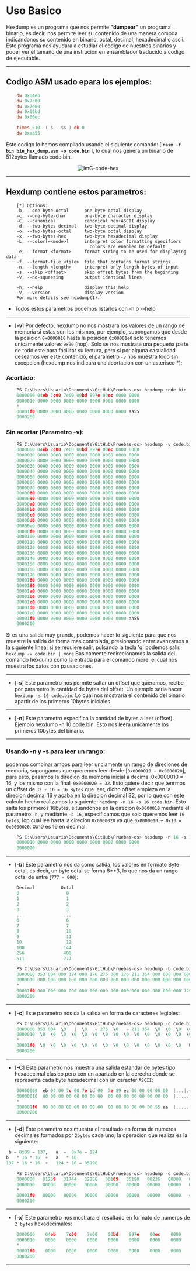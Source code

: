 # Uso Basico

Hexdump es un programa que nos permite __"dumpear"__ un programa binario, es decir, nos permite leer su contenido de una manera comoda indicandonos su contenido en binario, octal, decimal, hexadecimal o ascii. Este programa nos ayudara a estudiar el codigo de nuestros binarios y poder ver el tamaño de una instrucion en ensamblador traducido a codigo de ejecutable.

----
## Codigo ASM usado epara los ejemplos:

```nasm
    dw 0x04eb
    dw 0x7c00
    dw 0x7e00
    dw 0x00bd 
    dw 0x00ec

    times 510 -( $ - $$ ) db 0
    dw 0xaa55
```

Este codigo lo hemos compilado usando el siguiente comando: [ __`nasm -f bin bin_hex_dump.asm -o code.bin`__ ], lo cual nos genera un binario de 512bytes llamado code.bin.

<div style="margin-left: auto;
           margin-right: auto;
           text-align: center">

![ImG-code-hex](./../Imagenes/code-hex-bin_hex_dump_asm.png)
</div>


----
## Hexdump contiene estos parametros:

```batch
    [*] Options:
    -b, --one-byte-octal      one-byte octal display
    -c, --one-byte-char       one-byte character display
    -C, --canonical           canonical hex+ASCII display
    -d, --two-bytes-decimal   two-byte decimal display
    -o, --two-bytes-octal     two-byte octal display
    -x, --two-bytes-hex       two-byte hexadecimal display
    -L, --color[=<mode>]      interpret color formatting specifiers
                                colors are enabled by default
    -e, --format <format>     format string to be used for displaying data
    -f, --format-file <file>  file that contains format strings
    -n, --length <length>     interpret only length bytes of input
    -s, --skip <offset>       skip offset bytes from the beginning
    -v, --no-squeezing        output identical lines

    -h, --help                display this help
    -V, --version             display version
    For more details see hexdump(1).
```

- Todos estos parametros podemos listarlos con -h o --help
----
- [__-v__] Por defecto, hexdump no nos mostrara los valores de un rango de memoria si estas son los mismos, por ejemplo, supongamos que desde la posicion `0x0000010` hasta la posicion `0x00001e0` solo tenemos unicamente valores `0x00` (nop). Solo se nos mostrata una pequeña parte de todo este para facilitar su lectura, pero si por alguna casualidad deseamos ver este contenido, el parametro `-v` nos muestra todo sin excepcion (hexdump nos indicara una acortacion con un asterisco *):

### Acortado:


```C
    PS C:\Users\Usuario\Documents\GitHub\Pruebas-os> hexdump code.bin
    0000000 04eb 7c00 7e00 00bd 897e 00ec 0000 0000
    0000010 0000 0000 0000 0000 0000 0000 0000 0000
    *
    00001f0 0000 0000 0000 0000 0000 0000 0000 aa55
    0000200
```

### Sin acortar (Parametro -v):

```C
    PS C:\Users\Usuario\Documents\GitHub\Pruebas-os> hexdump -v code.bin
    0000000 04eb 7c00 7e00 00bd 897e 00ec 0000 0000
    0000010 0000 0000 0000 0000 0000 0000 0000 0000
    0000020 0000 0000 0000 0000 0000 0000 0000 0000
    0000030 0000 0000 0000 0000 0000 0000 0000 0000
    0000040 0000 0000 0000 0000 0000 0000 0000 0000
    0000050 0000 0000 0000 0000 0000 0000 0000 0000
    0000060 0000 0000 0000 0000 0000 0000 0000 0000
    0000070 0000 0000 0000 0000 0000 0000 0000 0000
    0000080 0000 0000 0000 0000 0000 0000 0000 0000
    0000090 0000 0000 0000 0000 0000 0000 0000 0000
    00000a0 0000 0000 0000 0000 0000 0000 0000 0000
    00000b0 0000 0000 0000 0000 0000 0000 0000 0000
    00000c0 0000 0000 0000 0000 0000 0000 0000 0000
    00000d0 0000 0000 0000 0000 0000 0000 0000 0000
    00000e0 0000 0000 0000 0000 0000 0000 0000 0000
    00000f0 0000 0000 0000 0000 0000 0000 0000 0000
    0000100 0000 0000 0000 0000 0000 0000 0000 0000
    0000110 0000 0000 0000 0000 0000 0000 0000 0000
    0000120 0000 0000 0000 0000 0000 0000 0000 0000
    0000130 0000 0000 0000 0000 0000 0000 0000 0000
    0000140 0000 0000 0000 0000 0000 0000 0000 0000
    0000150 0000 0000 0000 0000 0000 0000 0000 0000
    0000160 0000 0000 0000 0000 0000 0000 0000 0000
    0000170 0000 0000 0000 0000 0000 0000 0000 0000
    0000180 0000 0000 0000 0000 0000 0000 0000 0000
    0000190 0000 0000 0000 0000 0000 0000 0000 0000
    00001a0 0000 0000 0000 0000 0000 0000 0000 0000
    00001b0 0000 0000 0000 0000 0000 0000 0000 0000
    00001c0 0000 0000 0000 0000 0000 0000 0000 0000
    00001d0 0000 0000 0000 0000 0000 0000 0000 0000
    00001e0 0000 0000 0000 0000 0000 0000 0000 0000
    00001f0 0000 0000 0000 0000 0000 0000 0000 aa55
    0000200
```

Si es una salida muy grande, podemos hacer lo siguiente para que nos muestre la salida de forma mas controlada, presionando enter avanzamos a la siguiente linea, si se requiere salir, pulsando la tecla 'q' podemos salir.
`hexdump -v code.bin | more`
Basicamente redirecionamos la salida del comando hexdump como la entrada para el comando more, el cual nos muestra los datos con pausaciones.

----
- [__-s__] Este parametro nos permite saltar un offset  que queramos, recibe por parametro la cantidad de bytes del offset. Un ejemplo seria hacer `hexdump -s 10 code.bin`. Lo cual nos mostraria el contenido del binario apartir de los primeros 10bytes iniciales.
----
- [__-n__] Este parametro especifica la cantidad de bytes a leer (offset). Ejemplo hexdump -n 10 code.bin. Esto nos leera unicamente los primeros 10bytes del binario.
----

### Usando -n y -s para leer un rango: 
podemos combinar ambos para leer unciamente un rango de direciones de memoria, supongamos que queremos leer desde [`0x0000010 - 0x0000020`], para esto, pasamos la direcion de memoria inicial a decimal 0x0000010 = 16, y los mismo con la final, `0x0000020 = 32`. Esto quiere decir que tenrmos un offset de `32 - 16 = 16 Bytes` que leer, dicho offset empieza en la direcion decimal 16 y acaba en la direcion decimal 32, por lo que con este calculo hecho realizamos lo siguiente: `hexdump -n 16 -s 16 code.bin`. Esto salta los primeros 16bytes, situandonos en la direcion `0x0000010` mediante el parametro `-n`, y mediante `-s 16`, especificamos que solo queremos leer `16 bytes`, lop cual lee hasta la cirecion `0x0000020` ya que `0x0000010 + 0x10 = 0x0000020`. 0x10 es 16 en decimal.

```C
    PS C:\Users\Usuario\Documents\GitHub\Pruebas-os> hexdump -n 16 -s 16 code.bin
    0000010 0000 0000 0000 0000 0000 0000 0000 0000
    0000020
```
----

- [__-b__] Este parametro nos da como salida, los valores en formato Byte octal, es decir, un byte octal se forma 8**3, lo que nos da un rango octal de entre [`777 - 000`]:

```C
    Decimal          Octal
    0                  0
    1                  1
    2                  2
    3                  3
    ...               ...
    6                  6
    7                  7
    8                  10
    9                  11
    10                 12
    100               144
    256               400
    511               777
```

```C
    PS C:\Users\Usuario\Documents\GitHub\Pruebas-os> hexdump -b code.bin
    0000000 353 004 000 174 000 176 275 000 176 211 354 000 000 000 000 000
    0000010 000 000 000 000 000 000 000 000 000 000 000 000 000 000 000 000
    *
    00001f0 000 000 000 000 000 000 000 000 000 000 000 000 000 000 125 252
    0000200
```
----

- [__-c__] Este parametro nos da la salida en forma de caracteres legibles:


```C
    PS C:\Users\Usuario\Documents\GitHub\Pruebas-os> hexdump -c code.bin
    0000000 353 004  \0   |  \0   ~ 275  \0   ~ 211 354  \0  \0  \0  \0  \0
    0000010  \0  \0  \0  \0  \0  \0  \0  \0  \0  \0  \0  \0  \0  \0  \0  \0
    *
    00001f0  \0  \0  \0  \0  \0  \0  \0  \0  \0  \0  \0  \0  \0  \0   U 252
    0000200
```
----

- [__-C__] Este parametro nos muestra una salida estandar de bytes tipo hexadecimal clasico pero con un apartado en la derecha donde se representa cada byte hexadecimal con un caracter `ASCII`:

```C
    00000000  eb 04 00 7c 00 7e bd 00  7e 89 ec 00 00 00 00 00  |...|.~..~.......|
    00000010  00 00 00 00 00 00 00 00  00 00 00 00 00 00 00 00  |................|
    *
    000001f0  00 00 00 00 00 00 00 00  00 00 00 00 00 00 55 aa  |..............U.|
    00000200
```
----

- [__-d__] Este parametro nos muestra el resultado en forma de numeros decimales formados por `2bytes` cada uno, la operacion que realiza es la siguiente:
```python
 b = 0x89 = 137,   a  =  0x7e = 124
b   * 16 * 16  +   a   * 16 
137 * 16 * 16  +   124 * 16 = 35198 
```

```C
    PS C:\Users\Usuario\Documents\GitHub\Pruebas-os> hexdump -d code.bin
    0000000   01259   31744   32256   00189   35198   00236   00000   00000
    0000010   00000   00000   00000   00000   00000   00000   00000   00000
    *
    00001f0   00000   00000   00000   00000   00000   00000   00000   43605
    0000200
```
----
- [__-x__] Este parametro nos mostrara el resultado en formato de numeros de `2 bytes` hexadecimales:


```C
    0000000    04eb    7c00    7e00    00bd    897e    00ec    0000    0000
    0000010    0000    0000    0000    0000    0000    0000    0000    0000
    *
    00001f0    0000    0000    0000    0000    0000    0000    0000    aa55
    0000200
```
----